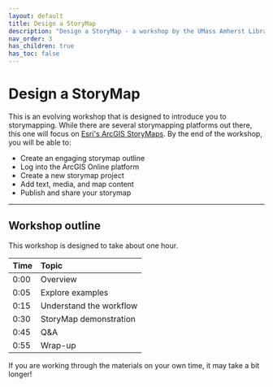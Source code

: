 ```yaml
---
layout: default
title: Design a StoryMap
description: "Design a StoryMap - a workshop by the UMass Amherst Libraries."
nav_order: 3
has_children: true
has_toc: false
---
```


# Design a StoryMap

This is an evolving workshop that is designed to introduce you to storymapping. While there are several storymapping platforms out there, this one will focus on [Esri's ArcGIS StoryMaps](https://storymaps.arcgis.com/). By the end of the workshop, you will be able to:
* Create an engaging storymap outline
* Log into the ArcGIS Online platform
* Create a new storymap project
* Add text, media, and map content
* Publish and share your storymap

---
## Workshop outline

This workshop is designed to take about one hour.

| Time | Topic |
| :--- | :--- |
| 0:00 | Overview |
| 0:05 | Explore examples |
| 0:15 | Understand the workflow |
| 0:30 | StoryMap demonstration |
| 0:45 | Q&A |
| 0:55 | Wrap-up |

If you are working through the materials on your own time, it may take a bit longer!
